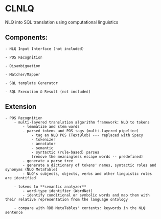 # CLNLQ
NLQ into SQL translation using computational linguistics


## Components:
    - NLQ Input Interface (not included)

    - POS Recognition
    
    - Disambiguation
    
    - Matcher/Mapper

    - SQL template Generator

    - SQL Execution & Result (not included)


## Extension

    - POS Recognition
        - multi-layered translation algorithm framework: NLQ to tokens
            - lemmatize and stem words
            - parsed tokens and POS tags (multi-layered pipeline) 
                - tag an NLQ POS (TextBlob) --- replaced with Spacy
                - tokenizer
                - annotator
                - semantic
                - syntactic (rule-based) parses
                (remove the meaningless escape words -- predefined)
            - generate a parse tree
            - generate a dictionary of tokens' names, syntactic roles and synonyms (NLQ MetaTable)
            - NLQ's subjects, objects, verbs and other linguistic roles are identified

        - tokens to **semantic analyzer**
            - word-type identifier (WordNet)
            - identify conditional or symbolic words and map them with their relative representation from the language ontology

        - compare with RDB MetaTables' contents: keywords in the NLQ sentence